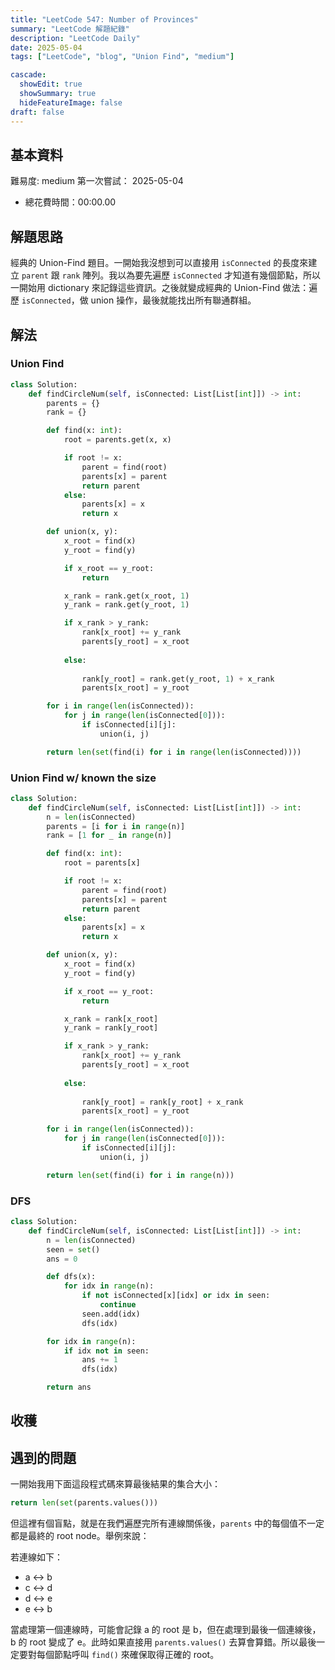 ```yaml
---
title: "LeetCode 547: Number of Provinces"
summary: "LeetCode 解題紀錄"
description: "LeetCode Daily"
date: 2025-05-04
tags: ["LeetCode", "blog", "Union Find", "medium"]

cascade:
  showEdit: true
  showSummary: true
  hideFeatureImage: false
draft: false
---
```


## 基本資料

難易度: medium
第一次嘗試： 2025-05-04
- 總花費時間：00:00.00

## 解題思路

經典的 Union-Find 題目。一開始我沒想到可以直接用 `isConnected` 的長度來建立 `parent` 跟 `rank` 陣列。我以為要先遍歷 `isConnected` 才知道有幾個節點，所以一開始用 dictionary 來記錄這些資訊。之後就變成經典的 Union-Find 做法：遍歷 `isConnected`，做 union 操作，最後就能找出所有聯通群組。


## 解法

### Union Find
```python
class Solution:
    def findCircleNum(self, isConnected: List[List[int]]) -> int:
        parents = {}
        rank = {}

        def find(x: int):
            root = parents.get(x, x)

            if root != x:
                parent = find(root)
                parents[x] = parent
                return parent  
            else:
                parents[x] = x
                return x

        def union(x, y):
            x_root = find(x)
            y_root = find(y)

            if x_root == y_root:
                return

            x_rank = rank.get(x_root, 1)
            y_rank = rank.get(y_root, 1)

            if x_rank > y_rank:
                rank[x_root] += y_rank
                parents[y_root] = x_root
            
            else:
                
                rank[y_root] = rank.get(y_root, 1) + x_rank
                parents[x_root] = y_root

        for i in range(len(isConnected)):
            for j in range(len(isConnected[0])):
                if isConnected[i][j]:
                    union(i, j)

        return len(set(find(i) for i in range(len(isConnected))))
```
### Union Find w/ known the size
```python
class Solution:
    def findCircleNum(self, isConnected: List[List[int]]) -> int:
        n = len(isConnected)
        parents = [i for i in range(n)]
        rank = [1 for _ in range(n)]

        def find(x: int):
            root = parents[x]

            if root != x:
                parent = find(root)
                parents[x] = parent
                return parent
            else:
                parents[x] = x
                return x

        def union(x, y):
            x_root = find(x)
            y_root = find(y)

            if x_root == y_root:
                return

            x_rank = rank[x_root]
            y_rank = rank[y_root]

            if x_rank > y_rank:
                rank[x_root] += y_rank
                parents[y_root] = x_root
            
            else:
                
                rank[y_root] = rank[y_root] + x_rank
                parents[x_root] = y_root

        for i in range(len(isConnected)):
            for j in range(len(isConnected[0])):
                if isConnected[i][j]:
                    union(i, j)

        return len(set(find(i) for i in range(n)))
```

### DFS
```python
class Solution:
    def findCircleNum(self, isConnected: List[List[int]]) -> int:
        n = len(isConnected)
        seen = set()
        ans = 0

        def dfs(x):
            for idx in range(n):
                if not isConnected[x][idx] or idx in seen:
                    continue
                seen.add(idx)
                dfs(idx)

        for idx in range(n):
            if idx not in seen:
                ans += 1
                dfs(idx)

        return ans
```


## 收穫

## 遇到的問題


一開始我用下面這段程式碼來算最後結果的集合大小：
```python
return len(set(parents.values()))
```
但這裡有個盲點，就是在我們遍歷完所有連線關係後，`parents` 中的每個值不一定都是最終的 root node。舉例來說：

若連線如下：
- a ↔ b  
- c ↔ d  
- d ↔ e  
- e ↔ b  

當處理第一個連線時，可能會記錄 a 的 root 是 b，但在處理到最後一個連線後，b 的 root 變成了 e。此時如果直接用 `parents.values()` 去算會算錯。所以最後一定要對每個節點呼叫 `find()` 來確保取得正確的 root。
